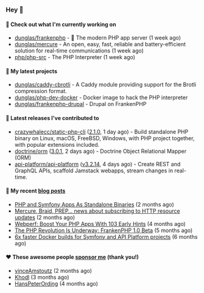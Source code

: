 ### Hey 👋

#### 👷 Check out what I'm currently working on

- [dunglas/frankenphp](https://github.com/dunglas/frankenphp) - 🧟 The modern PHP app server (1 week ago)
- [dunglas/mercure](https://github.com/dunglas/mercure) - An open, easy, fast, reliable and battery-efficient solution for real-time communications (1 week ago)
- [php/php-src](https://github.com/php/php-src) - The PHP Interpreter (1 week ago)

#### 🌱 My latest projects

- [dunglas/caddy-cbrotli](https://github.com/dunglas/caddy-cbrotli) - A Caddy module providing support for the Brotli compression format.
- [dunglas/php-dev-docker](https://github.com/dunglas/php-dev-docker) - Docker image to hack the PHP interpreter
- [dunglas/frankenphp-drupal](https://github.com/dunglas/frankenphp-drupal) - Drupal on FrankenPHP

#### 🔭 Latest releases I've contributed to

- [crazywhalecc/static-php-cli](https://github.com/crazywhalecc/static-php-cli) ([2.1.0](https://github.com/crazywhalecc/static-php-cli/releases/tag/2.1.0), 1 day ago) - Build standalone PHP binary on Linux, macOS, FreeBSD, Windows, with PHP project together, with popular extensions included.
- [doctrine/orm](https://github.com/doctrine/orm) ([3.0.1](https://github.com/doctrine/orm/releases/tag/3.0.1), 2 days ago) - Doctrine Object Relational Mapper (ORM)
- [api-platform/api-platform](https://github.com/api-platform/api-platform) ([v3.2.14](https://github.com/api-platform/api-platform/releases/tag/v3.2.14), 4 days ago) - Create REST and GraphQL APIs, scaffold Jamstack webapps, stream changes in real-time.

#### 📜 My recent [blog posts](https://dunglas.fr)

- [PHP and Symfony Apps As Standalone Binaries](https://dunglas.dev/2023/12/php-and-symfony-apps-as-standalone-binaries/) (2 months ago)
- [Mercure, Braid, PREP… news about subscribing to HTTP resource updates](https://dunglas.dev/2023/11/mercure-braid-prep-news-about-subscribing-to-http-resource-updates/) (2 months ago)
- [Webperf: Boost Your PHP Apps With 103 Early Hints](https://dunglas.dev/2023/10/webperf-boost-your-php-apps-with-103-early-hints/) (4 months ago)
- [The PHP Revolution Is Underway: FrankenPHP 1.0 Beta](https://dunglas.dev/2023/09/the-php-revolution-is-underway-frankenphp-1-0-beta/) (5 months ago)
- [6x faster Docker builds for Symfony and API Platform projects](https://dunglas.dev/2023/08/6x-faster-docker-builds-for-symfony-and-api-platform-projects/) (6 months ago)

#### ❤️ These awesome people [sponsor me](https://github.com/sponsors/dunglas) (thank you!)

- [vinceAmstoutz](https://github.com/vinceAmstoutz) (2 months ago)
- [Khodl](https://github.com/Khodl) (3 months ago)
- [HansPeterOrding](https://github.com/HansPeterOrding) (4 months ago)

